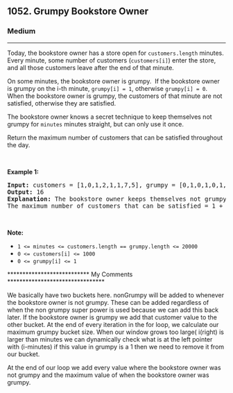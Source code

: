 <h2>1052. Grumpy Bookstore Owner</h2><h3>Medium</h3><hr><div><p>Today, the bookstore owner has a store open for <code>customers.length</code> minutes.&nbsp; Every minute, some number of customers (<code>customers[i]</code>) enter the store, and all those customers leave after the end of that minute.</p>

<p>On some minutes, the bookstore owner is grumpy.&nbsp; If the bookstore owner is grumpy on the i-th minute, <code>grumpy[i] = 1</code>, otherwise <code>grumpy[i] = 0</code>.&nbsp; When the bookstore owner is grumpy, the customers of that minute are not satisfied, otherwise they are satisfied.</p>

<p>The bookstore owner knows a secret technique to keep themselves&nbsp;not grumpy for <code>minutes</code>&nbsp;minutes straight, but can only use it once.</p>

<p>Return the maximum number of customers that can be satisfied throughout the day.</p>

<p>&nbsp;</p>

<p><strong>Example 1:</strong></p>

<pre><strong>Input: </strong>customers = [1,0,1,2,1,1,7,5], grumpy = [0,1,0,1,0,1,0,1], minutes = 3
<strong>Output: </strong>16
<strong>Explanation:</strong>&nbsp;The bookstore owner keeps themselves&nbsp;not grumpy for the last 3 minutes. 
The maximum number of customers that can be satisfied = 1 + 1 + 1 + 1 + 7 + 5 = 16.
</pre>

<p>&nbsp;</p>

<p><strong>Note:</strong></p>

<ul>
	<li><code>1 &lt;= minutes &lt;=&nbsp;customers.length ==&nbsp;grumpy.length &lt;= 20000</code></li>
	<li><code>0 &lt;=&nbsp;customers[i] &lt;= 1000</code></li>
	<li><code>0 &lt;=&nbsp;grumpy[i] &lt;= 1</code></li>
</ul>
</div>

*************************** My Comments ********************************

We basically have two buckets here. nonGrumpy will be added to whenever the bookstore owner is not grumpy. These can be added regardless of when the non grumpy super power is used because we can add this back later. If the bookstore owner is grumpy we add that customer value to the other bucket. At the end of every iteration in the for loop, we calculate our maximum grumpy bucket size. When our window grows too large( i(right) is larger than minutes we can dynamically check what is at the left pointer with (i-minutes) if this value in grumpy is a 1 then we need to remove it from our bucket.

At the end of our loop we add every value where the bookstore owner was not grumpy and the maximum value of when the bookstore owner was grumpy.
